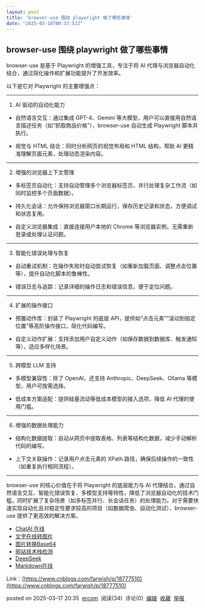 ```yaml
---
layout: post
title: 'browser-use 围绕 playwright 做了哪些事情'
date: "2025-03-18T00:37:52Z"
---
```

browser-use 围绕 playwright 做了哪些事情
--------------------------------

browser-use 是基于 Playwright 的增强工具，专注于将 AI 代理与浏览器自动化结合，通过简化操作和扩展功能提升了开发效率。

以下是它对 Playwright 的主要增强点：

* * *

1.  AI 驱动的自动化能力
    

*   自然语言交互：通过集成 GPT-4、Gemini 等大模型，用户可以直接用自然语言描述任务（如“抓取商品价格”），browser-use 自动生成 Playwright 脚本并执行。
    
*   视觉与 HTML 结合：同时分析网页的视觉布局和 HTML 结构，帮助 AI 更精准理解页面元素，处理动态渲染内容。
    

* * *

2.  增强的浏览器上下文管理
    

*   多标签页自动化：支持自动管理多个浏览器标签页，并行处理复杂工作流（如同时监控多个页面数据）。
    
*   持久化会话：允许保持浏览器窗口长期运行，保存历史记录和状态，方便调试和状态复用。
    
*   自定义浏览器集成：直接连接用户本地的 Chrome 等浏览器实例，无需重新登录或处理认证问题。
    

* * *

3.  智能化错误处理与恢复
    

*   自动重试机制：在操作失败时自动尝试恢复（如重新加载页面、调整点击位置等），提升自动化脚本的鲁棒性。
    
*   错误日志与追踪：记录详细的操作日志和错误信息，便于定位问题。
    

* * *

4.  扩展的操作接口
    

*   预置动作库：封装了 Playwright 的底层 API，提供如“点击元素”“滚动到指定位置”等高阶操作接口，简化代码编写。
    
*   自定义动作扩展：支持添加用户自定义动作（如保存数据到数据库、触发通知等），适应多样化场景。
    

* * *

5.  跨模型 LLM 支持
    

*   多模型兼容性：除了 OpenAI，还支持 Anthropic、DeepSeek、Ollama 等模型，用户可按需选择。
    
*   低成本方案适配：提供硅基流动等低成本模型的接入选项，降低 AI 代理的使用门槛。
    

* * *

6.  增强的数据处理能力
    

*   结构化数据提取：自动从网页中提取表格、列表等结构化数据，减少手动解析代码的编写。
    
*   上下文关联操作：记录用户点击元素的 XPath 路径，确保后续操作的一致性（如重复执行相同流程）。
    

* * *

  
browser-use 的核心价值在于将 Playwright 的底层能力与 AI 代理结合，通过自然语言交互、智能化错误恢复、多模型支持等特性，降低了浏览器自动化的技术门槛，同时扩展了复杂场景（如多标签并行、长会话任务）的处理能力。对于需要快速实现自动化且对稳定性要求较高的项目（如数据爬虫、自动化测试），browser-use 提供了更高效的解决方案。

*   [ChatAI 在线](https://tool.offso.com/chatai)
*   [文字在线转图片](https://tool.offso.com/textimage)
*   [图片转换Base64](https://tool.offso.com/image2base64)
*   [网站技术栈检测](https://tool.offso.com/webanalyze)
*   [DeepSeek](https://tool.offso.com/deepseek)
*   [Markdown在线](https://tool.offso.com/markdown)

Link：[https://www.cnblogs.com/farwish/p/18777510](https://www.cnblogs.com/farwish/p/18777510)

posted on 2025-03-17 20:35  [ercom](https://www.cnblogs.com/farwish)  阅读(34)  评论(0)  [编辑](https://i.cnblogs.com/EditPosts.aspx?postid=18777510)  [收藏](javascript:void\(0\))  [举报](javascript:void\(0\))